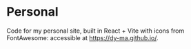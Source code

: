 # Personal
Code for my personal site, built in React + Vite with icons from FontAwesome: accessible at https://dy-ma.github.io/.
